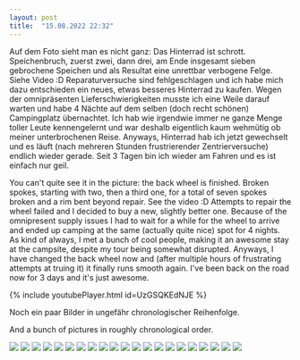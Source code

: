 ```yaml
---
layout: post
title:  "15.08.2022 22:32"
---
```


Auf dem Foto sieht man es nicht ganz: Das Hinterrad ist schrott. Speichenbruch, zuerst zwei, dann drei, am Ende insgesamt sieben gebrochene Speichen und als Resultat eine unrettbar verbogene Felge. Siehe Video :D Reparaturversuche sind fehlgeschlagen und ich habe mich dazu entschieden ein neues, etwas besseres Hinterrad zu kaufen. Wegen der omnipräsenten Lieferschwierigkeiten musste ich eine Weile darauf warten und habe 4 Nächte auf dem selben (doch recht schönen) Campingplatz übernachtet. Ich hab wie irgendwie immer ne ganze Menge toller Leute kennengelernt und war deshalb eigentlich kaum wehmütig ob meiner unterbrochenen Reise. 
Anyways, Hinterrad hab ich jetzt gewechselt und es läuft (nach mehreren Stunden frustrierender Zentrierversuche) endlich wieder gerade. Seit 3 Tagen bin ich wieder am Fahren und es ist einfach nur geil. 

You can't quite see it in the picture: the back wheel is finished. Broken spokes, starting with two, then a third one, for a total of seven spokes broken and a rim bent beyond repair. See the video :D
Attempts to repair the wheel failed and I decided to buy a new, slightly better one. Because of the omnipresent supply issues I had to wait for a while for the wheel to arrive and ended up camping at the same (actually quite nice) spot for 4 nights. As kind of always, I met a bunch of cool people, making it an awesome stay at the campsite, despite my tour being somewhat disrupted.
Anyways, I have changed the back wheel now and (after multiple hours of frustrating attempts at truing it) it finally runs smooth again. I've been back on the road now for 3 days and it's just awesome.

{% include youtubePlayer.html id=UzGSQKEdNJE %}

Noch ein paar Bilder in ungefähr chronologischer Reihenfolge.

And a bunch of pictures in roughly chronological order.

![](/assets/photo1660599711.jpeg)
![](/assets/photo1660599711-2.jpeg)
![](/assets/photo1660599712.jpeg)
![](/assets/photo1660599712-2.jpeg)
![](/assets/photo1660599712-3.jpeg)
![](/assets/photo1660599712-4.jpeg)
![](/assets/photo1660599712-5.jpeg)
![](/assets/photo1660599712-6.jpeg)
![](/assets/photo1660599712-7.jpeg)
![](/assets/photo1660599712-8.jpeg)
![](/assets/photo1660599716.jpeg)
![](/assets/photo1660599716-2.jpeg)
![](/assets/photo1660599716-3.jpeg)
![](/assets/photo1660599716-4.jpeg)
![](/assets/photo1660599716-5.jpeg)
![](/assets/photo1660599716-6.jpeg)
![](/assets/photo1660599716-7.jpeg)
![](/assets/photo1660599716-8.jpeg)
![](/assets/photo1660599716-9.jpeg)
![](/assets/photo1660599717.jpeg)
![](/assets/photo1660599717-2.jpeg)
